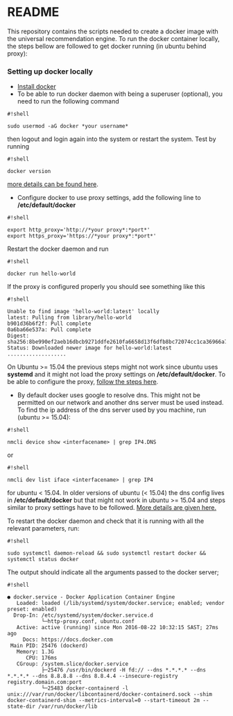 # README #

This repository contains the scripts needed to create a docker image with the universal recommendation engine. To run the docker container locally, the steps bellow are followed to get docker running (in ubuntu behind proxy):

### Setting up docker locally ###

* [Install docker](https://docs.docker.com/engine/installation/linux/ubuntulinux/)
* To be able to run docker daemon with being a superuser (optional), you need to run the following command

```
#!shell

sudo usermod -aG docker *your username*
```
then logout and login again into the system or restart the system. Test by running


```
#!shell

docker version
```
[more details can be found here](https://docs.docker.com/engine/installation/linux/ubuntulinux/#create-a-docker-group).

* Configure docker to use proxy settings, add the following line to **/etc/default/docker**

```
#!shell

export http_proxy='http://*your proxy*:*port*'
export https_proxy='https://*your proxy*:*port*'
```
Restart the docker daemon and run

```
#!shell

docker run hello-world
```
If the proxy is configured properly you should see something like this

```
#!shell

Unable to find image 'hello-world:latest' locally
latest: Pulling from library/hello-world
b901d36b6f2f: Pull complete
0a6ba66e537a: Pull complete
Digest: sha256:8be990ef2aeb16dbcb9271ddfe2610fa6658d13f6dfb8bc72074cc1ca36966a7
Status: Downloaded newer image for hello-world:latest
...................
```
On Ubuntu >= 15.04 the previous steps might not work since ubuntu uses **systemd** and it might not load the proxy settings on **/etc/default/docker**. To be able to configure the proxy, [follow the steps here](https://docs.docker.com/engine/admin/systemd/#http-proxy).

* By default docker uses google to resolve dns. This might not be permitted on our network and another dns server must be used instead. To find the ip address of the dns server used by you machine, run (ubuntu >= 15.04):

```
#!shell

nmcli device show <interfacename> | grep IP4.DNS
```

or

```
#!shell

nmcli dev list iface <interfacename> | grep IP4
```
for ubuntu < 15.04.
In older versions of ubuntu (< 15.04) the dns config lives in **/etc/default/docker** but that might not work in ubuntu >= 15.04 and steps similar to proxy settings have to be followed. [More details are given here.](http://nknu.net/how-to-configure-docker-on-ubuntu-15-04/)

To restart the docker daemon and check that it is running with all the relevant parameters, run:

```
#!shell

sudo systemctl daemon-reload && sudo systemctl restart docker && systemctl status docker
```

The output should indicate all the arguments passed to the docker server;


```
#!shell

● docker.service - Docker Application Container Engine
   Loaded: loaded (/lib/systemd/system/docker.service; enabled; vendor preset: enabled)
  Drop-In: /etc/systemd/system/docker.service.d
           └─http-proxy.conf, ubuntu.conf
   Active: active (running) since Mon 2016-08-22 10:32:15 SAST; 27ms ago
     Docs: https://docs.docker.com
 Main PID: 25476 (dockerd)
   Memory: 1.3G
      CPU: 176ms
   CGroup: /system.slice/docker.service
           ├─25476 /usr/bin/dockerd -H fd:// --dns *.*.*.* --dns *.*.*.* --dns 8.8.8.8 --dns 8.8.4.4 --insecure-registry registry.domain.com:port
           └─25483 docker-containerd -l unix:///var/run/docker/libcontainerd/docker-containerd.sock --shim docker-containerd-shim --metrics-interval=0 --start-timeout 2m --state-dir /var/run/docker/lib
```
